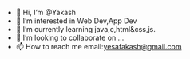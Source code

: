 - 👋 Hi, I’m @Yakash
- 👀 I’m interested in Web Dev,App Dev
- 🌱 I’m currently learning java,c,html&css,js.
- 💞️ I’m looking to collaborate on ...
- 📫 How to reach me email:yesafakash@gmail.com

<!---
Yakash231/Yakash231 is a ✨ special ✨ repository because its `README.md` (this file) appears on your GitHub profile.
You can click the Preview link to take a look at your changes.
--->
